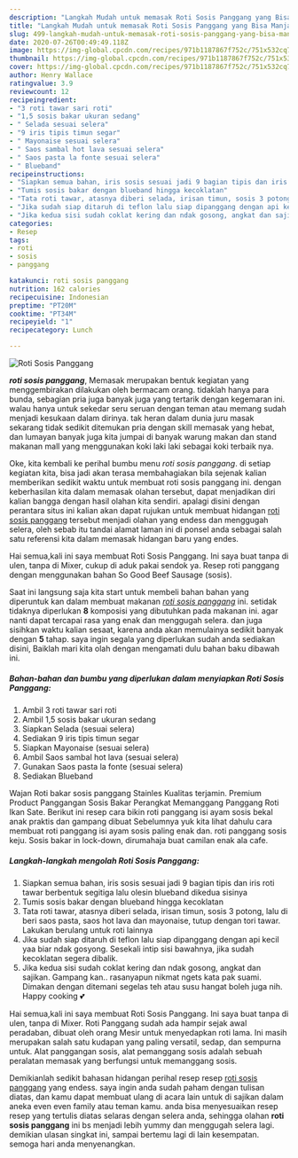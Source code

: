```yaml
---
description: "Langkah Mudah untuk memasak Roti Sosis Panggang yang Bisa Manjain Lidah"
title: "Langkah Mudah untuk memasak Roti Sosis Panggang yang Bisa Manjain Lidah"
slug: 499-langkah-mudah-untuk-memasak-roti-sosis-panggang-yang-bisa-manjain-lidah
date: 2020-07-26T00:49:49.118Z
image: https://img-global.cpcdn.com/recipes/971b1187867f752c/751x532cq70/roti-sosis-panggang-foto-resep-utama.jpg
thumbnail: https://img-global.cpcdn.com/recipes/971b1187867f752c/751x532cq70/roti-sosis-panggang-foto-resep-utama.jpg
cover: https://img-global.cpcdn.com/recipes/971b1187867f752c/751x532cq70/roti-sosis-panggang-foto-resep-utama.jpg
author: Henry Wallace
ratingvalue: 3.9
reviewcount: 12
recipeingredient:
- "3 roti tawar sari roti"
- "1,5 sosis bakar ukuran sedang"
- " Selada sesuai selera"
- "9 iris tipis timun segar"
- " Mayonaise sesuai selera"
- " Saos sambal hot lava sesuai selera"
- " Saos pasta la fonte sesuai selera"
- " Blueband"
recipeinstructions:
- "Siapkan semua bahan, iris sosis sesuai jadi 9 bagian tipis dan iris roti tawar berbentuk segitiga lalu olesin blueband dikedua sisinya"
- "Tumis sosis bakar dengan blueband hingga kecoklatan"
- "Tata roti tawar, atasnya diberi selada, irisan timun, sosis 3 potong, lalu di beri saos pasta, saos hot lava dan mayonaise, tutup dengan tori tawar. Lakukan berulang untuk roti lainnya"
- "Jika sudah siap ditaruh di teflon lalu siap dipanggang dengan api kecil yaa biar ndak gosyong. Sesekali intip sisi bawahnya, jika sudah kecoklatan segera dibalik."
- "Jika kedua sisi sudah coklat kering dan ndak gosong, angkat dan sajikan. Gampang kan.. rasanyapun nikmat ngets kata pak suami. Dimakan dengan ditemani segelas teh atau susu hangat boleh juga nih. Happy cooking 💕"
categories:
- Resep
tags:
- roti
- sosis
- panggang

katakunci: roti sosis panggang 
nutrition: 162 calories
recipecuisine: Indonesian
preptime: "PT20M"
cooktime: "PT34M"
recipeyield: "1"
recipecategory: Lunch

---
```



![Roti Sosis Panggang](https://img-global.cpcdn.com/recipes/971b1187867f752c/751x532cq70/roti-sosis-panggang-foto-resep-utama.jpg)

<b><i>roti sosis panggang</i></b>, Memasak merupakan bentuk kegiatan yang menggembirakan dilakukan oleh bermacam orang. tidaklah hanya para bunda, sebagian pria juga banyak juga yang tertarik dengan kegemaran ini. walau hanya untuk sekedar seru seruan dengan teman atau memang sudah menjadi kesukaan dalam dirinya. tak heran dalam dunia juru masak sekarang tidak sedikit ditemukan pria dengan skill memasak yang hebat, dan lumayan banyak juga kita jumpai di banyak warung makan dan stand makanan mall yang menggunakan koki laki laki sebagai koki terbaik nya.

Oke, kita kembali ke perihal bumbu menu <i>roti sosis panggang</i>. di setiap kegiatan kita, bisa jadi akan terasa membahagiakan bila sejenak kalian memberikan sedikit waktu untuk membuat roti sosis panggang ini. dengan keberhasilan kita dalam memasak olahan tersebut, dapat menjadikan diri kalian bangga dengan hasil olahan kita sendiri. apalagi disini dengan perantara situs ini kalian akan dapat rujukan untuk membuat hidangan <u>roti sosis panggang</u> tersebut menjadi olahan yang endess dan menggugah selera, oleh sebab itu tandai alamat laman ini di ponsel anda sebagai salah satu referensi kita dalam memasak hidangan baru yang endes.

Hai semua,kali ini saya membuat Roti Sosis Panggang. Ini saya buat tanpa di ulen, tanpa di Mixer, cukup di aduk pakai sendok ya. Resep roti panggang dengan menggunakan bahan So Good Beef Sausage (sosis).


Saat ini langsung saja kita start untuk membeli bahan bahan yang diperuntuk kan dalam membuat makanan <u><i>roti sosis panggang</i></u> ini. setidak tidaknya diperlukan <b>8</b> komposisi yang dibutuhkan pada makanan ini. agar nanti dapat tercapai rasa yang enak dan menggugah selera. dan juga sisihkan waktu kalian sesaat, karena anda akan memulainya sedikit banyak dengan <b>5</b> tahap. saya ingin segala yang diperlukan sudah anda sediakan disini, Baiklah mari kita olah dengan mengamati dulu bahan baku dibawah ini.

<!--inarticleads1-->

##### Bahan-bahan dan bumbu yang diperlukan dalam menyiapkan Roti Sosis Panggang:

1. Ambil 3 roti tawar sari roti
1. Ambil 1,5 sosis bakar ukuran sedang
1. Siapkan  Selada (sesuai selera)
1. Sediakan 9 iris tipis timun segar
1. Siapkan  Mayonaise (sesuai selera)
1. Ambil  Saos sambal hot lava (sesuai selera)
1. Gunakan  Saos pasta la fonte (sesuai selera)
1. Sediakan  Blueband


Wajan Roti bakar sosis panggang Stainles Kualitas terjamin. Premium Product Panggangan Sosis Bakar Perangkat Memanggang Panggang Roti Ikan Sate. Berikut ini resep cara bikin roti panggang isi ayam sosis bekal anak praktis dan gampang dibuat Sebelumnya yuk kita lihat dahulu cara membuat roti panggang isi ayam sosis paling enak dan. roti panggang sosis keju. Sosis bakar in lock-down, dirumahaja buat camilan enak ala cafe. 

<!--inarticleads2-->

##### Langkah-langkah mengolah Roti Sosis Panggang:

1. Siapkan semua bahan, iris sosis sesuai jadi 9 bagian tipis dan iris roti tawar berbentuk segitiga lalu olesin blueband dikedua sisinya
1. Tumis sosis bakar dengan blueband hingga kecoklatan
1. Tata roti tawar, atasnya diberi selada, irisan timun, sosis 3 potong, lalu di beri saos pasta, saos hot lava dan mayonaise, tutup dengan tori tawar. Lakukan berulang untuk roti lainnya
1. Jika sudah siap ditaruh di teflon lalu siap dipanggang dengan api kecil yaa biar ndak gosyong. Sesekali intip sisi bawahnya, jika sudah kecoklatan segera dibalik.
1. Jika kedua sisi sudah coklat kering dan ndak gosong, angkat dan sajikan. Gampang kan.. rasanyapun nikmat ngets kata pak suami. Dimakan dengan ditemani segelas teh atau susu hangat boleh juga nih. Happy cooking 💕


Hai semua,kali ini saya membuat Roti Sosis Panggang. Ini saya buat tanpa di ulen, tanpa di Mixer. Roti Panggang sudah ada hampir sejak awal peradaban, dibuat oleh orang Mesir untuk menyedapkan roti lama. Ini masih merupakan salah satu kudapan yang paling versatil, sedap, dan sempurna untuk. Alat panggangan sosis, alat pemanggang sosis adalah sebuah peralatan memasak yang berfungsi untuk memanggang sosis. 

Demikianlah sedikit bahasan hidangan perihal resep resep <u>roti sosis panggang</u> yang endess. saya ingin anda sudah paham dengan tulisan diatas, dan kamu dapat membuat ulang di acara lain untuk di sajikan dalam aneka even even family atau teman kamu. anda bisa menyesuaikan resep resep yang tertulis diatas selaras dengan selera anda, sehingga olahan <b>roti sosis panggang</b> ini bs menjadi lebih yummy dan menggugah selera lagi. demikian ulasan singkat ini, sampai bertemu lagi di lain kesempatan. semoga hari anda menyenangkan.

